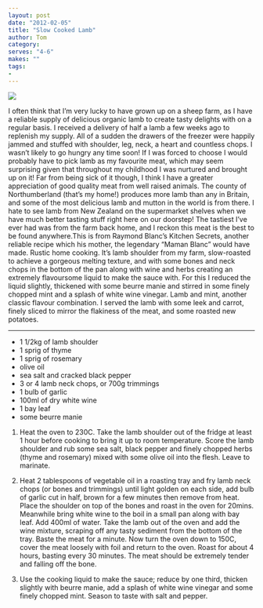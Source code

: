 ```yaml
---
layout: post
date: "2012-02-05"
title: "Slow Cooked Lamb"
author: Tom
category:
serves: "4-6"
makes: ""
tags:
-
---
```

<img src="https://s3.eu-west-2.amazonaws.com/grubdaily/slow_cooked_lamb.jpg" />

I often think that I’m very lucky to have grown up on a sheep farm, as I have a reliable supply of delicious organic lamb to create tasty delights with on a regular basis. I received a delivery of half a lamb a few weeks ago to replenish my supply. All of a sudden the drawers of the freezer were happily jammed and stuffed with shoulder, leg, neck, a heart and countless chops. I wasn’t likely to go hungry any time soon! If I was forced to choose I would probably have to pick lamb as my favourite meat, which may seem surprising given that throughout my childhood I was nurtured and brought up on it! Far from being sick of it though, I think I have a greater appreciation of good quality meat from well raised animals. The county of Northumberland (that’s my home!) produces more lamb than any in Britain, and some of the most delicious lamb and mutton in the world is from there. I hate to see lamb from New Zealand on the supermarket shelves when we have much better tasting stuff right here on our doorstep! The tastiest I’ve ever had was from the farm back home, and I reckon this meat is the best to be found anywhere.This is from Raymond Blanc’s Kitchen Secrets, another reliable recipe which his mother, the legendary “Maman Blanc” would have made. Rustic home cooking. It’s lamb shoulder from my farm, slow-roasted to achieve a gorgeous melting texture, and with some bones and neck chops in the bottom of the pan along with wine and herbs creating an extremely flavoursome liquid to make the sauce with. For this I reduced the liquid slightly, thickened with some beurre manie and stirred in some finely chopped mint and a splash of white wine vinegar. Lamb and mint, another classic flavour combination. I served the lamb with some leek and carrot, finely sliced to mirror the flakiness of the meat, and some roasted new potatoes.

---
* 1 1/2kg of lamb shoulder
* 1 sprig of thyme
* 1 sprig of rosemary
* olive oil
* sea salt and cracked black pepper
* 3 or 4 lamb neck chops, or 700g trimmings
* 1 bulb of garlic
* 100ml of dry white wine
* 1 bay leaf
* some beurre manie

1. Heat the oven to 230C. Take the lamb shoulder out of the fridge at least 1 hour before cooking to bring it up to room temperature. Score the lamb shoulder and rub some sea salt, black pepper and finely chopped herbs (thyme and rosemary) mixed with some olive oil into the flesh. Leave to marinate.

2. Heat 2 tablespoons of vegetable oil in a roasting tray and fry lamb neck chops (or bones and trimmings) until light golden on each side, add bulb of garlic cut in half, brown for a few minutes then remove from heat. Place the shoulder on top of the bones and roast in the oven for 20mins. Meanwhile bring white wine to the boil in a small pan along with bay leaf. Add 400ml of water. Take the lamb out of the oven and add the wine mixture, scraping off any tasty sediment from the bottom of the tray. Baste the meat for a minute. Now turn the oven down to 150C, cover the meat loosely with foil and return to the oven. Roast for about 4 hours, basting every 30 minutes. The meat should be extremely tender and falling off the bone.

3. Use the cooking liquid to make the sauce; reduce by one third, thicken slightly with beurre manie, add a splash of white wine vinegar and some finely chopped mint. Season to taste with salt and pepper.

